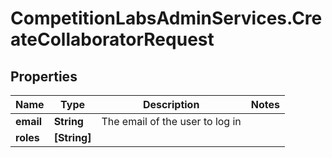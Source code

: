# CompetitionLabsAdminServices.CreateCollaboratorRequest

## Properties

Name | Type | Description | Notes
------------ | ------------- | ------------- | -------------
**email** | **String** | The email of the user to log in | 
**roles** | **[String]** |  | 


